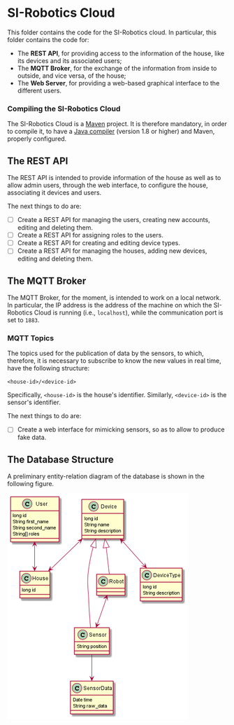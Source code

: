 # SI-Robotics Cloud

This folder contains the code for the SI-Robotics cloud. In particular, this folder contains the code for:

 - The **REST API**, for providing access to the information of the house, like its devices and its associated users;
 - The **MQTT Broker**, for the exchange of the information from inside to outside, and vice versa, of the house;
 - The **Web Server**, for providing a web-based graphical interface to the different users.

### Compiling the SI-Robotics Cloud

The SI-Robotics Cloud is a [Maven](https://maven.apache.org) project. It is therefore mandatory, in order to compile it, to have a [Java compiler](https://www.oracle.com/it/java/technologies/javase-downloads.html) (version 1.8 or higher) and Maven, properly configured.

## The REST API

The REST API is intended to provide information of the house as well as to allow admin users, through the web interface, to configure the house, associating it devices and users.

The next things to do are:
 - [ ] Create a REST API for managing the users, creating new accounts, editing and deleting them.
 - [ ] Create a REST API for assigning roles to the users.
 - [ ] Create a REST API for creating and editing device types.
 - [ ] Create a REST API for managing the houses, adding new devices, editing and deleting them.

## The MQTT Broker

The MQTT Broker, for the moment, is intended to work on a local network. In particular, the IP address is the address of the machine on which the SI-Robotics Cloud is running (i.e., `localhost`), while the communication port is set to `1883`.

### MQTT Topics

The topics used for the publication of data by the sensors, to which, therefore, it is necessary to subscribe to know the new values in real time, have the following structure:

```
<house-id>/<device-id>
```

Specifically, `<house-id>` is the house's identifier. Similarly, `<device-id>` is the sensor's identifier.

The next things to do are:
 - [ ] Create a web interface for mimicking sensors, so as to allow to produce fake data.

## The Database Structure

A preliminary entity-relation diagram of the database is shown in the following figure.

![ER Diagram](docs/figs/db.png?raw=true "ER Diagram")
